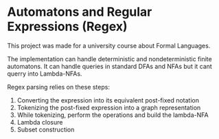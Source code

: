 # Automatons and Regular Expressions (Regex)
This project was made for a university course about Formal Languages.

The implementation can handle deterministic and nondeterministic finite automatons. It can handle queries in standard DFAs and NFAs but it cant querry into Lambda-NFAs.

Regex parsing relies on these steps:
1. Converting the expression into its equivalent post-fixed notation
2. Tokenizing the post-fixed expression into a graph representation
3. While tokenizing, perform the operations and build the lambda-NFA
4. Lambda closure
5. Subset construction
